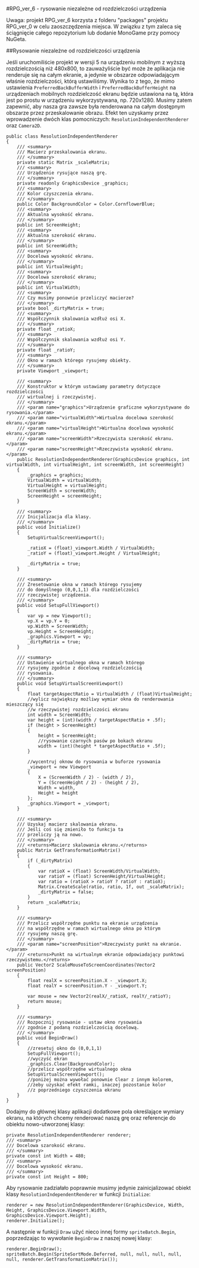 #RPG_ver_6 - rysowanie niezależne od rozdzielczości urządzenia

Uwaga: projekt RPG_ver_6 korzysta z folderu "packages" projektu RPG_ver_0 w celu zaoszczędzenia miejsca. W związku z tym zaleca się ściągnięcie całego repozytorium lub dodanie MonoGame przy pomocy NuGeta.

##Rysowanie niezależne od rozdzielczości urządzenia

Jeśli uruchomiliście projekt w wersji 5 na urządzeniu mobilnym z wyższą rozdzielczością niż 480x800, to zauważyliście być może że aplikacja nie renderuje się na całym ekranie, a jedynie w obszarze odpowiadającym właśnie rozdzielczości, którą ustawiliśmy. Wynika to z tego, że mimo ustawienia `PreferredBackBufferWidth` i `PreferredBackBufferHeight` na urządzeniach mobilnych rozdzielczość ekranu będzie ustawiona na tą, która jest po prostu w urządzeniu wykorzystywana, np. 720x1280. Musimy zatem zapewnić, aby nasza gra zawsze była renderowana na całym dostępnym obszarze przez przeskalowanie obrazu. Efekt ten uzyskamy przez wprowadzenie dwóch klas pomocniczych: `ResolutionIndependentRenderer` oraz `Camera2D`.

```
public class ResolutionIndependentRenderer
{
	/// <summary>
	/// Macierz przeskalowania ekranu.
	/// </summary>
	private static Matrix _scaleMatrix;
	/// <summary>
	/// Urządzenie rysujące naszą grę.
	/// </summary>
	private readonly GraphicsDevice _graphics;
	/// <summary>
	/// Kolor czyszczenia ekranu.
	/// </summary>
	public Color BackgroundColor = Color.CornflowerBlue;
	/// <summary>
	/// Aktualna wysokość ekranu.
	/// </summary>
	public int ScreenHeight;
	/// <summary>
	/// Aktualna szerokość ekranu.
	/// </summary>
	public int ScreenWidth;
	/// <summary>
	/// Docelowa wysokość ekranu.
	/// </summary>
	public int VirtualHeight;
	/// <summary>
	/// Docelowa szerokość ekranu;
	/// </summary>
	public int VirtualWidth;
	/// <summary>
	/// Czy musimy ponownie przeliczyć macierze?
	/// </summary>
	private bool _dirtyMatrix = true;
	/// <summary>
	/// Współczynnik skalowania wzdłuż osi X.
	/// </summary>
	private float _ratioX;
	/// <summary>
	/// Współczynnik skalowania wzdłuż osi Y.
	/// </summary>
	private float _ratioY;
	/// <summary>
	/// Okno w ramach którego rysujemy obiekty.
	/// </summary>
	private Viewport _viewport;

	/// <summary>
	/// Konstruktor w którym ustawiamy parametry dotyczące rozdzielczości
	/// wirtualnej i rzeczywistej.
	/// </summary>
	/// <param name="graphics">Urządzenie graficzne wykorzystywane do rysowania.</param>
	/// <param name="virtualWidth">Wirtualna docelowa szerokość ekranu.</param>
	/// <param name="virtualHeight">Wirtualna docelowa wysokość ekranu.</param>
	/// <param name="screenWidth">Rzeczywista szerokość ekranu.</param>
	/// <param name="screenHeight">Rzeczywista wysokość ekranu.</param>
	public ResolutionIndependentRenderer(GraphicsDevice graphics, int virtualWidth, int virtualHeight, int screenWidth, int screenHeight)
	{
		_graphics = graphics;
		VirtualWidth = virtualWidth;
		VirtualHeight = virtualHeight;
		ScreenWidth = screenWidth;
		ScreenHeight = screenHeight;
	}

	/// <summary>
	/// Inicjalizacja dla klasy.
	/// </summary>
	public void Initialize()
	{
		SetupVirtualScreenViewport();

		_ratioX = (float)_viewport.Width / VirtualWidth;
		_ratioY = (float)_viewport.Height / VirtualHeight;

		_dirtyMatrix = true;
	}

	/// <summary>
	/// Zresetowanie okna w ramach którego rysujemy
	/// do domyślnego (0,0,1,1) dla rozdzielczości
	/// rzeczywistej urządzenia.
	/// </summary>
	public void SetupFullViewport()
	{
		var vp = new Viewport();
		vp.X = vp.Y = 0;
		vp.Width = ScreenWidth;
		vp.Height = ScreenHeight;
		_graphics.Viewport = vp;
		_dirtyMatrix = true;
	}

	/// <summary>
	/// Ustawienie wirtualnego okna w ramach którego
	/// rysujemy zgodnie z docelową rozdzielczością
	/// rysowania.
	/// </summary>
	public void SetupVirtualScreenViewport()
	{
		float targetAspectRatio = VirtualWidth / (float)VirtualHeight;
		//wylicz największy możliwy wymiar okna do renderowania mieszczący się
		//w rzeczywistej rozdzielczości ekranu
		int width = ScreenWidth;
		var height = (int)(width / targetAspectRatio + .5f);
		if (height > ScreenHeight)
		{
			height = ScreenHeight;
			//rysowanie czarnych pasów po bokach ekranu
			width = (int)(height * targetAspectRatio + .5f);
		}

		//wycentruj oknow do rysowania w buforze rysowania
		_viewport = new Viewport
		{
			X = (ScreenWidth / 2) - (width / 2),
			Y = (ScreenHeight / 2) - (height / 2),
			Width = width,
			Height = height
		};
		_graphics.Viewport = _viewport;
	}

	/// <summary>
	/// Uzyskaj macierz skalowania ekranu.
	/// Jeśli coś się zmieniło to funkcja ta
	/// przeliczy ją na nowo.
	/// </summary>
	/// <returns>Macierz skalowania ekranu.</returns>
	public Matrix GetTransformationMatrix()
	{
		if (_dirtyMatrix)
		{
			var ratioX = (float) ScreenWidth/VirtualWidth;
			var ratioY = (float) ScreenHeight/VirtualHeight;
			var ratio = (ratioX > ratioY ? ratioY : ratioX);
			Matrix.CreateScale(ratio, ratio, 1f, out _scaleMatrix);
			_dirtyMatrix = false;
		}
		return _scaleMatrix;
	}

	/// <summary>
	/// Przelicz współrzędne punktu na ekranie urządzenia
	/// na współrzędne w ramach wirtualnego okna po którym
	/// rysujemy naszą grę.
	/// </summary>
	/// <param name="screenPosition">Rzeczywisty punkt na ekranie.</param>
	/// <returns>Punkt na wirtualnym ekranie odpowiadający punktowi rzeczywistemu.</returns>
	public Vector2 ScaleMouseToScreenCoordinates(Vector2 screenPosition)
	{
		float realX = screenPosition.X - _viewport.X;
		float realY = screenPosition.Y - _viewport.Y;

		var mouse = new Vector2(realX/_ratioX, realY/_ratioY);
		return mouse;
	}

	/// <summary>
	/// Rozpocznij rysowanie - ustaw okno rysowania
	/// zgodnie z podaną rozdzielczością docelową.
	/// </summary>
	public void BeginDraw()
	{
		//zresetuj okno do (0,0,1,1)
		SetupFullViewport();
		//wyczyść ekran
		_graphics.Clear(BackgroundColor);
		//przelicz współrzędne wirtualnego okna
		SetupVirtualScreenViewport();
		//poniżej można wywołać ponownie Clear z innym kolorem,
		//żeby uzyskać efekt ramki, inaczej pozostanie kolor
		//z poprzedniego czyszczenia ekranu
	}
}
```

Dodajmy do głównej klasy aplikacji dodatkowe pola określające wymiary ekranu, na których chcemy renderować naszą grę oraz referencje do obiektu nowo-utworzonej klasy:

```
private ResolutionIndependentRenderer renderer;
/// <summary>
/// Docelowa szarokość ekranu.
/// </summary>
private const int Width = 480;
/// <summary>
/// Docelowa wysokość ekranu.
/// </summary>
private const int Height = 800;
```

Aby rysowanie zadziałało poprawnie musimy jedynie zainicjalizować obiekt klasy `ResolutionIndependentRenderer` w funkcji `Initialize`:

```
renderer = new ResolutionIndependentRenderer(GraphicsDevice, Width, Height, GraphicsDevice.Viewport.Width, GraphicsDevice.Viewport.Height);
renderer.Initialize();
```

A następnie w funkcji `Draw` użyć nieco innej formy `spriteBatch.Begin`, poprzedzając to wywołanie `BeginDraw` z naszej nowej klasy:

```
renderer.BeginDraw();
spriteBatch.Begin(SpriteSortMode.Deferred, null, null, null, null, null, renderer.GetTransformationMatrix());
```